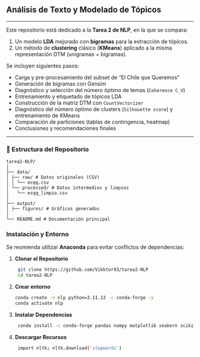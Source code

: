 ## Análisis de Texto y Modelado de Tópicos
---

Este repositorio está dedicado a la **Tarea 2 de NLP**, en la que se compara:

1. Un modelo **LDA** mejorado con **bigramas** para la extracción de tópicos.  
2. Un método de **clustering** clásico (**KMeans**) aplicado a la misma representación DTM (unigramas + bigramas).

Se incluyen siguientes pasos:
- Carga y pre-procesamiento del subset de “El Chile que Queremos”  
- Generación de bigramas con Gensim  
- Diagnóstico y selección del número óptimo de temas (`Coherence C_V`)  
- Entrenamiento y etiquetado de tópicos LDA  
- Construcción de la matriz DTM con `CountVectorizer`  
- Diagnóstico del número óptimo de clusters (`Silhouette score`) y entrenamiento de KMeans  
- Comparación de particiones (tablas de contingencia, heatmap)  
- Conclusiones y recomendaciones finales

---

### 📁 Estructura del Repositorio

```
tarea2-NLP/
│
├── data/
│ ├── raw/ # Datos originales (CSV)
│ │ └── ecqq.csv
│ └── processed/ # Datos intermedios y limpios
│   └── ecqq_limpio.csv
│
├── output/
│ ├── figures/ # Gráficos generados
│
└── README.md # Documentación principal
```


###  Instalación y Entorno

Se reomienda utilizar **Anaconda** para evitar conflictos de dependencias:

1. **Clonar el Repositorio**
   ```bash
    git clone https://github.com/Vikktor93/tarea2-NLP
    cd tarea2-NLP
2. **Crear entorno**  
   ```bash
   conda create -n nlp python=3.11.13 -c conda-forge -y
   conda activate nlp
3. **Instalar Dependencias**  
   ```bash
    conda install -c conda-forge pandas numpy matplotlib seaborn scikit-learn gensim nltk spacy -y
4. **Descargar Recursos**  
   ```bash
    import nltk; nltk.download('stopwords')